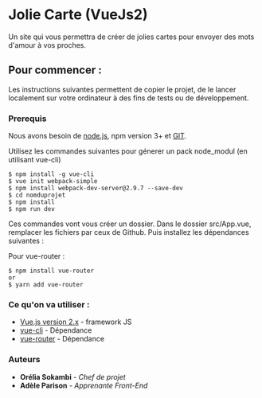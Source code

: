 # Jolie Carte (VueJs2)

Un site qui vous permettra de créer de jolies cartes pour envoyer des mots d'amour à vos proches.

## Pour commencer : 

Les instructions suivantes permettent de copier le projet, de le lancer localement sur votre ordinateur à des fins de tests ou de développement.

### Prerequis

Nous avons besoin de [node.js](https://nodejs.org/en/), npm version 3+ et [GIT](https://git-scm.com/).

Utilisez les commandes suivantes pour génerer un pack node_modul (en utilisant vue-cli)

```
$ npm install -g vue-cli
$ vue init webpack-simple
$ npm install webpack-dev-server@2.9.7 --save-dev
$ cd nomduprojet
$ npm install
$ npm run dev
```

Ces commandes vont vous créer un dossier. Dans le dossier src/App.vue, remplacer les fichiers par ceux de Github. 
Puis installez les dépendances suivantes : 

Pour vue-router :
```
$ npm install vue-router
or
$ yarn add vue-router
```

### Ce qu'on va utiliser :
* [Vue.js version 2.x](https://vuejs.org/) - framework JS
* [vue-cli](https://github.com/vuejs/vue-cli) - Dépendance
* [vue-router](https://router.vuejs.org/en/installation.html) - Dépendance

### Auteurs 
* **Orélia Sokambi** - *Chef de projet*
* **Adèle Parison** - *Apprenante Front-End*